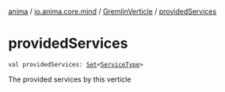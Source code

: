 [anima](../../index.md) / [io.anima.core.mind](../index.md) / [GremlinVerticle](index.md) / [providedServices](./provided-services.md)

# providedServices

`val providedServices: `[`Set`](https://kotlinlang.org/api/latest/jvm/stdlib/kotlin.collections/-set/index.html)`<`[`ServiceType`](../../io.anima/-service-type/index.md)`>`

The provided services by this verticle

